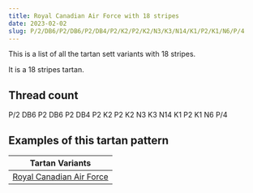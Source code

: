 ```yaml
---
title: Royal Canadian Air Force with 18 stripes
date: 2023-02-02
slug: P/2/DB6/P2/DB6/P2/DB4/P2/K2/P2/K2/N3/K3/N14/K1/P2/K1/N6/P/4
---
```

This is a list of all the tartan sett variants with 18 stripes.

It is a 18 stripes tartan.


## Thread count
P/2 DB6 P2 DB6 P2 DB4 P2 K2 P2 K2 N3 K3 N14 K1 P2 K1 N6 P/4

## Examples of this tartan pattern

| Tartan Variants |
|---------------|
| [Royal Canadian Air Force](/variants/p/2/db6/p2/db6/p2/db4/p2/k2/p2/k2/n3/k3/n14/k1/p2/k1/n6/p/4-db000064-k000000-nd0d0d0-p8b1c62)||

